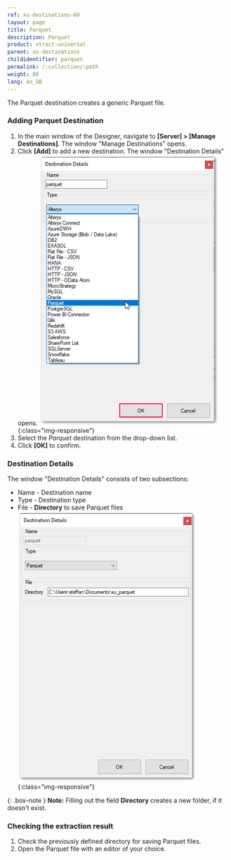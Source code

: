 ```yaml
---
ref: xu-destinations-80
layout: page
title: Parquet
description: Parquet
product: xtract-universal
parent: xu-destinations
childidentifier: parquet
permalink: /:collection/:path
weight: 80
lang: en_GB
---
```

The Parquet destination creates a generic Parquet file.

### Adding Parquet Destination
1. In the main window of the Designer, navigate to **[Server] > [Manage Destinations]**. The window "Manage Destinations" opens.
2. Click **[Add]** to add a new destination. The window "Destination Details" opens.
![XU_parquet_Destination](/img/content/xu/parquet/parquet_manage_destination.png){:class="img-responsive"}
3. Select the *Parquet* destination from the drop-down list.
4. Click **[OK]** to confirm.

### Destination Details
The window "Destination Details" consists of two subsections:
- Name - Destination name
- Type - Destination type
- File - **Directory** to save Parquet files
![Parquet-Destination-Details](/img/content/xu/parquet/parquet_destination_details.png){:class="img-responsive"}

{: .box-note }
**Note:** Filling out the field **Directory** creates a new folder, if it doesn't exist. 

### Checking the extraction result

1. Check the previously defined directory for saving Parquet files.
2. Open the Parquet file with an editor of your choice.

